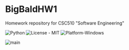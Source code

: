 # BigBaldHW1
Homework repository for CSC510 "Software Engineering"

![Python](https://img.shields.io/badge/Made_With-Python-blue)
![License - MIT](https://img.shields.io/badge/License-MIT-blue)
![Platform-Windows](https://img.shields.io/badge/Platform-Windows-blue)

![main](https://github.com/TripleS-org/BigBaldHW1/blob/main/.github/workflows/main.yml/badge.svg)
